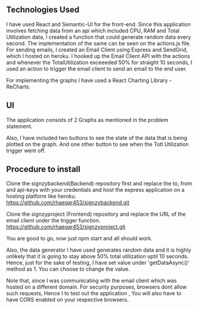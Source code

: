 ## Technologies Used

I have used React and Semantic-UI for the front-end. Since this application involves fetching data from an api which included CPU, RAM and Total Utilization data, I created a function that could generate random data every second. The implementation of the same can be seen on the actions.js file. 
For sending emails, I created an Email Client using Express and SendGrid, which I hosted on heroku.
I hooked up the Email Client API with the actions and whenever the TotalUtilization exceeeded 50% for straight 10 seconds, I used an action to trigger the email client to send an email to the end user.

For implementing the graphs I have used a React Charting Library - ReCharts.


## UI

The application consists of 2 Graphs as mentioned in the problem statement.

Also, I have included two buttons to see the state of the data that is being plotted on the graph. And one other button to see when the Totl Utilization trigger went off. 


## Procedure to install

Clone the signzybackend(Backend) repository first and replace the to, from and api-keys with your credentials and host the express application on a hosting platform like heroku.
https://github.com/rhaegar453/signzybackend.git



Clone the signzyproject (Frontend) repository and replace the URL of the email client under the trigger function. 
https://github.com/rhaegar453/signzyproject.git


You are good to go, now just npm start and all should work. 

Also, the data generator I have used generates random data and it is highly unlikely that it is going to stay above 50% total utilization uptil 10 seconds. Hence, just for the sake of testing, I have set value under 'getDataAsync()' method as 1. You can choose to change the value.


Note that, since I was communicating with the email client which was hosted on a different domain. For security purposes, browsers dont allow such requests, Hence I to test out the application , You will also have to have CORS enabled on your respective browsers.


